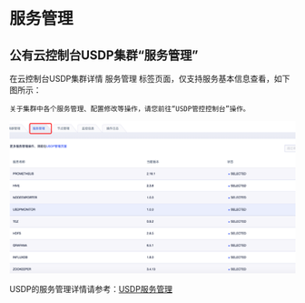 # 服务管理

## 公有云控制台USDP集群“服务管理”

在云控制台USDP集群详情 <kbd>服务管理</kbd> 标签页面，仅支持服务基本信息查看，如下图所示：
    
``关于集群中各个服务管理、配置修改等操作，请您前往“USDP管控控制台”操作。``

![](../images/operate/service/服务管理.png)


USDP的服务管理详情请参考：[USDP服务管理](http://usdp.cn-bj.ufileos.com/USDP用户手册-服务管理.pdf)

